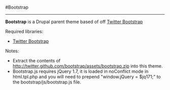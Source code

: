 #Bootstrap

----------

**Bootstrap** is a Drupal parent theme based of off [Twitter Bootstrap](http://twitter.github.com/bootstrap)

Required libraries:

* [Twitter Bootstrap](http://twitter.github.com/bootstrap)

Notes:

* Extract the contents of http://twitter.github.com/bootstrap/assets/bootstrap.zip into this theme.
* Bootstrap.js requires jQuery 1.7, it is loaded in noConflict mode in html.tpl.php and you will need to prepend "window.jQuery = $jq171;" to the bootstrap/js/bootstrap.js file. 